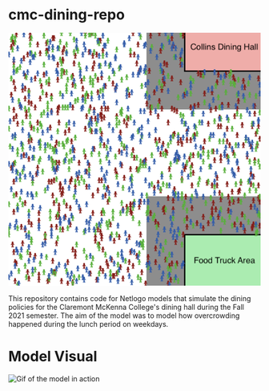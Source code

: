 # cmc-dining-repo
![Image of Model Setup](base-model-view.png)

This repository contains code for Netlogo models that simulate the dining policies for the Claremont McKenna College's dining hall during the Fall 2021 semester. The aim of the model was to model how overcrowding happened during the lunch period on weekdays.

# Model Visual
![Gif of the model in action](cmc-dining-model-gif.gif)
